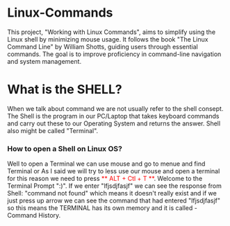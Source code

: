 # Linux-Commands
This project, "Working with Linux Commands", aims to simplify using the Linux shell by minimizing mouse usage. It follows the book "The Linux Command Line" by William Shotts, guiding users through essential commands. The goal is to improve proficiency in command-line navigation and system management.


# What is the SHELL?
When we talk about command we are not usually refer to the shell consept. The Shell is the program in our PC/Laptop that takes keyboard commands and carry out these to our Operating System and returns the answer. Shell also might be called "Terminal".


### How to open a Shell on Linux OS?
Well to open a Terminal we can use mouse and go to menue and find Terminal or As I said we will try to less use our mouse and open a terminal for this reason we need to press <span style="color: red">** ALT + Ctl + T **</span>. Welcome to the Terminal Prompt ":)". If we enter "lfjsdjfasjf" we can see the response from Shell: "command not found" which means it doesn't really exist and if we just press up arrow we can see the command that had entered "lfjsdjfasjf" so this means the TERMINAL has its own memory and it is called - Command History.
